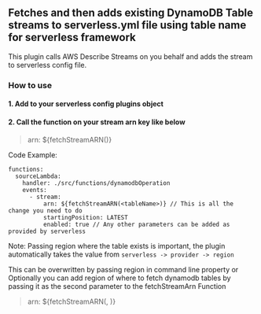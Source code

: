 ## Fetches and then adds existing DynamoDB Table streams to serverless.yml file using table name for serverless framework

This plugin calls AWS Describe Streams on you behalf and adds the stream to serverless config file.

### How to use

#### 1. Add to your serverless config plugins object

#### 2. Call the function on your stream arn key like below

> arn: ${fetchStreamARN(<tableName>)}

Code Example: 
```
functions:
  sourceLambda:
    handler: ./src/functions/dynamodbOperation
    events:
      - stream:
          arn: ${fetchStreamARN(<tableName>)} // This is all the change you need to do
          startingPosition: LATEST
          enabled: true // Any other parameters can be added as provided by serverless
```

Note: Passing region where the table exists is important, the plugin automatically takes the value from `serverless -> provider -> region`

This can be overwritten by passing region in command line property or
Optionally you can add region of where to fetch dynamodb tables by passing it as the second parameter to the fetchStreamArn Function 

> arn: ${fetchStreamARN(<tableName>, <region>)}